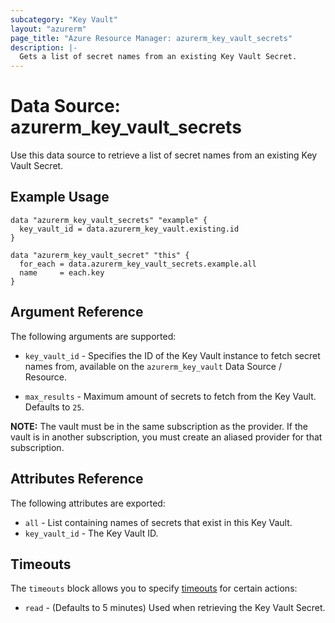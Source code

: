```yaml
---
subcategory: "Key Vault"
layout: "azurerm"
page_title: "Azure Resource Manager: azurerm_key_vault_secrets"
description: |-
  Gets a list of secret names from an existing Key Vault Secret.
---
```


# Data Source: azurerm_key_vault_secrets

Use this data source to retrieve a list of secret names from an existing Key Vault Secret.

## Example Usage

```hcl
data "azurerm_key_vault_secrets" "example" {
  key_vault_id = data.azurerm_key_vault.existing.id
}

data "azurerm_key_vault_secret" "this" {
  for_each = data.azurerm_key_vault_secrets.example.all
  name     = each.key
}

```

## Argument Reference

The following arguments are supported:

* `key_vault_id` - Specifies the ID of the Key Vault instance to fetch secret names from, available on the `azurerm_key_vault` Data Source / Resource.

* `max_results` - Maximum amount of secrets to fetch from the Key Vault. Defaults to `25`.

**NOTE:** The vault must be in the same subscription as the provider. If the vault is in another subscription, you must create an aliased provider for that subscription.

## Attributes Reference

The following attributes are exported:

* `all` - List containing names of secrets that exist in this Key Vault.
* `key_vault_id` - The Key Vault ID.

## Timeouts

The `timeouts` block allows you to specify [timeouts](https://www.terraform.io/docs/configuration/resources.html#timeouts) for certain actions:

* `read` - (Defaults to 5 minutes) Used when retrieving the Key Vault Secret.
